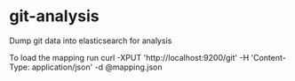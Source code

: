 # git-analysis
Dump git data into elasticsearch for analysis

To load the mapping run
curl -XPUT 'http://localhost:9200/git' -H 'Content-Type: application/json' -d @mapping.json

